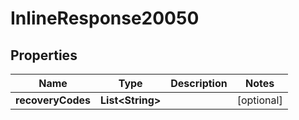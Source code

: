 
# InlineResponse20050

## Properties
Name | Type | Description | Notes
------------ | ------------- | ------------- | -------------
**recoveryCodes** | **List&lt;String&gt;** |  |  [optional]



